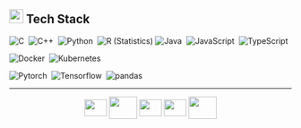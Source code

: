 ## <img src="https://media2.giphy.com/media/QssGEmpkyEOhBCb7e1/giphy.gif?cid=ecf05e47a0n3gi1bfqntqmob8g9aid1oyj2wr3ds3mg700bl&rid=giphy.gif" width ="25"><b> Tech Stack</b>
![C](https://img.shields.io/badge/-C-05122A?style=flat&logo=C&logoColor=A8B9CC)&nbsp;
![C++](https://img.shields.io/badge/-C++-05122A?style=flat&logo=C%2B%2B&logoColor=00599C)&nbsp;
![Python](https://img.shields.io/badge/-Python-05122A?style=flat&logo=python)&nbsp;
![R (Statistics)](https://img.shields.io/badge/-R-05122A?style=flat&logo=R&logoColor=276DC3)
![Java](https://img.shields.io/badge/-Java-05122A?style=flat&logo=Java&logoColor=FFA518)&nbsp;
![JavaScript](https://img.shields.io/badge/-JavaScript-05122A?style=flat&logo=javascript)&nbsp;
![TypeScript](https://img.shields.io/badge/-TypeScript-05122A?style=flat&logo=typescript)&nbsp;

![Docker](https://img.shields.io/badge/-Docker-05122A?style=flat&logo=docker)&nbsp;
![Kubernetes](https://img.shields.io/badge/-Kubernetes-05122A?style=flat&logo=kubernetes)&nbsp;


![Pytorch](https://img.shields.io/badge/-Pytorch-05122A?style=flat&logo=pytorch)&nbsp;
![Tensorflow](https://img.shields.io/badge/-Tensorflow-05122A?style=flat&logo=tensorflow)&nbsp;
![pandas](https://img.shields.io/badge/-pandas-05122A?style=flat&logo=pandas)&nbsp;

------
<div align="center">
<a href="https://www.linkedin.com/in/dana-dascalescu/" target="blank"><img align="center" src="https://raw.githubusercontent.com/rahuldkjain/github-profile-readme-generator/master/src/images/icons/Social/linked-in-alt.svg" alt="" height="30" width="40" /></a>
<a href="https://scholar.google.com/citations?user=fgH5_DcAAAAJ&hl=en" target="blank"><img align="center" src="https://github.com/sean-chester/sean-chester.github.io/blob/master/_includes/icon-google-scholar.svg" alt="" height="40" width="50" /></a>
<a href="https://stackoverflow.com/users/19548908/dana-d%c4%83sc%c4%83lescu" target="blank"><img align="center" src="https://raw.githubusercontent.com/rahuldkjain/github-profile-readme-generator/master/src/images/icons/Social/stack-overflow.svg" alt="" height="30" width="40" /></a>
<a href="https://www.kaggle.com/danadascalescu00" target="blank"><img align="center" src="https://raw.githubusercontent.com/rahuldkjain/github-profile-readme-generator/master/src/images/icons/Social/kaggle.svg" alt="" height="30" width="40" /></a>
<a href="https://huggingface.co/danadascalescu" target="blank"><img align="center" src="https://huggingface.co/datasets/huggingface/brand-assets/resolve/main/hf-logo.svg" alt="" height="40" width="50" /></a>
</div>


<!--
**danadascalescu00/danadascalescu00** is a ✨ _special_ ✨ repository because its `README.md` (this file) appears on your GitHub profile.

Here are some ideas to get you started:

- 🔭 I’m currently working on ...
- 🌱 I’m currently learning ...
- 👯 I’m looking to collaborate on ...
- 🤔 I’m looking for help with ...
- 💬 Ask me about ...
- 📫 How to reach me: ...
- 😄 Pronouns: ...
- ⚡ Fun fact: ...
-->
